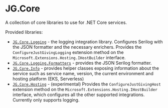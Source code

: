 # JG.Core

A collection of core libraries to use for .NET Core services.

Provided libraries:
 - [`JG.Core.Logging`](./src/JG.Core.Logging/) - the logging integration library. Configures Serilog with the JSON formatter and the necessary enrichers. Provides the `ConfigureJustGivingLogging` extension method on the `Microsoft.Extensions.Hosting.IHostBuilder` interface.
 - [`JG.Core.Logging.Formatters`](./src/JG.Core.Logging.Formatters/) - provides the JSON Serilog formatter.
 - [`JG.Core.Info`](./src/JG.Core.Info/) - provides helper classes exposing information about the service such as service name, version, the current environment and hosting platform (EKS, Serverless)
 - [`JG.Core.Hosting`](./src/JG.Core.Hosting/) - (experimental) Provides the `ConfigureJustGivingHost` extension method on the `Microsoft.Extensions.Hosting.IHostBuilder` interface, which configures all the other supported integrations. Currently only supports logging.
